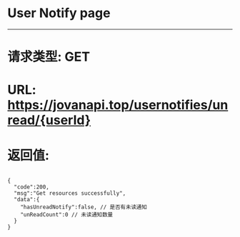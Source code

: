 # User Notify page
---
# 请求类型: GET
# URL: https://jovanapi.top/usernotifies/unread/{userId}
# 返回值:
<pre><code>
{
  "code":200,
  "msg":"Get resources successfully",
  "data":{
    "hasUnreadNotify":false, // 是否有未读通知
    "unReadCount":0 // 未读通知数量
  }
}
</code></pre>
